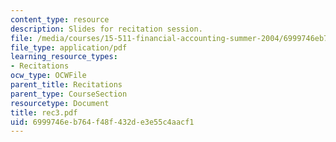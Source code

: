 ```yaml
---
content_type: resource
description: Slides for recitation session.
file: /media/courses/15-511-financial-accounting-summer-2004/6999746eb764f48f432de3e55c4aacf1_rec3.pdf
file_type: application/pdf
learning_resource_types:
- Recitations
ocw_type: OCWFile
parent_title: Recitations
parent_type: CourseSection
resourcetype: Document
title: rec3.pdf
uid: 6999746e-b764-f48f-432d-e3e55c4aacf1
---
```

